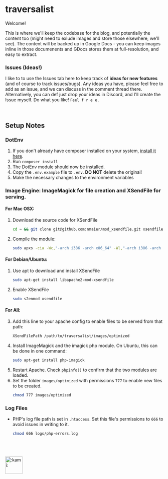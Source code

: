 # traversalist

Welcome!

This is where we'll keep the codebase for the blog, and potentially the content too (might need to exlude images and store those elsewhere, we'll see). The content will be backed up in Google Docs - you can keep images inline in those documenents and GDocs stores them at full-resolution, and easy to extract.

### Issues (Ideas!)

I like to to use the Issues tab here to keep track of **ideas for new features** (and of course to track issues/bugs). Any ideas you have, please feel free to add as an issue, and we can discuss in the comment thread there. Alternatively, you can def just drop your ideas in Discord, and I'll create the Issue myself. Do what you like! `Feel f r e e.`

<br>

## Setup Notes

### DotEnv

1. If you don't already have composer installed on your system, <a href="https://getcomposer.org/download/" target="_blank">install it here</a>.
2. Run `composer install`
3. The DotEnv module should now be installed.
4. Copy the `.env.example` file to `.env`. **DO NOT** delete the original!
5. Make the necessary changes to the environment variables

<!-- <br> -->

### Image Engine: ImageMagick for file creation and XSendFile for serving.

#### For Mac OSX:

1. Download the source code for XSendFile
	```sh
	cd ~ && git clone git@github.com:nmaier/mod_xsendfile.git xsendfile-source && cd xsendfile-source
	```
2. Compile the module:
	```sh
	sudo apxs -cia -Wc,"-arch i386 -arch x86_64" -Wl,"-arch i386 -arch x86_64" mod_xsendfile.c
	```
#### For Debian/Ubuntu:

1. Use apt to download and install XSendFile 
	```sh
	sudo apt-get install libapache2-mod-xsendfile

2. Enable XSendFile
	```sh
	sudo s2enmod xsendfile

#### For All:

3. Add this line to your apache config to enable files to be served from that path:
	```apache
	XSendFilePath /path/to/traversalist/images/optimized
	```
4. Install ImageMagick and the imagick php module. On Ubuntu, this can be done in one command:
	```sh
	sudo apt-get install php-imagick
	```
5. Restart Apache. Check `phpinfo()` to confirm that the two modules are loaded.
6. Set the folder `images/optimized` with permissions `777` to enable new files to be created.
	```sh
	chmod 777 images/optimized
	```

### Log Files

- PHP's log file path is set in `.htaccess`. Set this file's permissions to `666` to avoid issues in writing to it.
	```sh
	chmod 666 logs/php-errors.log
	```


<br><br><br>
<img alt=":kami:" src="https://cdn.discordapp.com/attachments/509601705789358083/673662258546606122/Kami.png" width="55">
